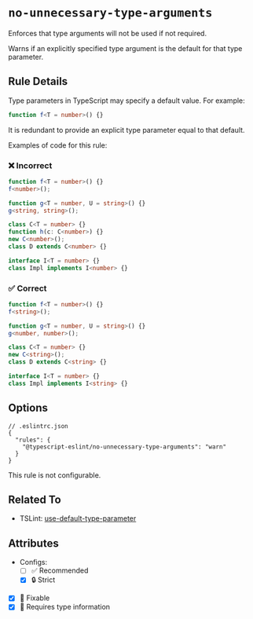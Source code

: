 # `no-unnecessary-type-arguments`

Enforces that type arguments will not be used if not required.

Warns if an explicitly specified type argument is the default for that type parameter.

## Rule Details

Type parameters in TypeScript may specify a default value.
For example:

```ts
function f<T = number>() {}
```

It is redundant to provide an explicit type parameter equal to that default.

Examples of code for this rule:

<!--tabs-->

### ❌ Incorrect

```ts
function f<T = number>() {}
f<number>();

function g<T = number, U = string>() {}
g<string, string>();

class C<T = number> {}
function h(c: C<number>) {}
new C<number>();
class D extends C<number> {}

interface I<T = number> {}
class Impl implements I<number> {}
```

### ✅ Correct

```ts
function f<T = number>() {}
f<string>();

function g<T = number, U = string>() {}
g<number, number>();

class C<T = number> {}
new C<string>();
class D extends C<string> {}

interface I<T = number> {}
class Impl implements I<string> {}
```

## Options

```jsonc
// .eslintrc.json
{
  "rules": {
    "@typescript-eslint/no-unnecessary-type-arguments": "warn"
  }
}
```

This rule is not configurable.

## Related To

- TSLint: [use-default-type-parameter](https://palantir.github.io/tslint/rules/use-default-type-parameter)

## Attributes

- Configs:
  - [ ] ✅ Recommended
  - [x] 🔒 Strict
- [x] 🔧 Fixable
- [x] 💭 Requires type information
